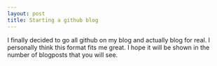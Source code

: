 ```yaml
---
layout: post
title: Starting a github blog
---
```



I finally decided to go all github on my blog and actually blog for real. I personally think this format fits me great. I hope it will be shown in the number of blogposts that you will see.
